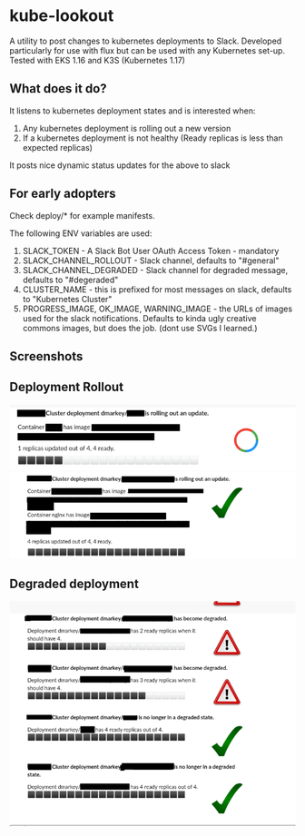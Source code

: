 # kube-lookout
A utility to post changes to kubernetes deployments to Slack. Developed particularly for use with flux but can be used with any Kubernetes set-up. Tested with EKS 1.16 and K3S (Kubernetes 1.17)

## What does it do?

It listens to kubernetes deployment states and is interested when:

1. Any kubernetes deployment is rolling out a new version
2. If a kubernetes deployment is not healthy (Ready replicas is less than expected replicas)

It posts nice dynamic status updates for the above to slack

## For early adopters

Check deploy/* for example manifests.

The following ENV variables are used:

1. SLACK_TOKEN - A Slack Bot User OAuth Access Token - mandatory
2. SLACK_CHANNEL_ROLLOUT - Slack channel, defaults to "#general"
3. SLACK_CHANNEL_DEGRADED - Slack channel for degraded message, defaults to "#degeraded"
4. CLUSTER_NAME - this is prefixed for most messages on slack, defaults to "Kubernetes Cluster"
5. PROGRESS_IMAGE, OK_IMAGE, WARNING_IMAGE - the URLs of images used for the slack notifications. Defaults to kinda ugly creative commons images, but does the job. (dont use SVGs I learned.)


## Screenshots

## Deployment Rollout
![Rollout Slack Notification - in progress](images/example3.png)
![Rollout Slack Notification](images/example2.png)
## Degraded deployment
![Degraded Slack Notification](images/example1.png)
